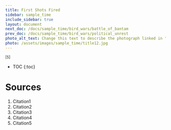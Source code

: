 ```yaml
---
title: First Shots Fired
sidebar: sample_time
include_sidebar: true
layout: document
next_doc: /docs/sample_time/bird_wars/battle_of_bantam
prev_doc: /docs/sample_time/bird_wars/political_unrest
photo_alt_text: Change this text to describe the photograph linked in "photo".
photo: /assets/images/sample_time/title12.jpg
---
```


<sup>[5]</sup>

* TOC
{:toc}

# Sources

1. Citation1
2. Citation2
3. Citation3
4. Citation4
5. Citation5
